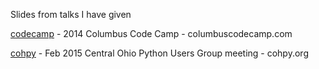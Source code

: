 Slides from talks I have given

[codecamp](https://go-talks.appspot.com/github.com/joeshaw/talks/codecamp/intro.slide#1) - 2014 Columbus Code Camp - columbuscodecamp.com

[cohpy](https://go-talks.appspot.com/github.com/joeshaw/talks/cohpy/zen.slide#1) - Feb 2015 Central Ohio Python Users Group meeting - cohpy.org
